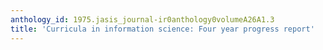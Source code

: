 ```yaml
---
anthology_id: 1975.jasis_journal-ir0anthology0volumeA26A1.3
title: 'Curricula in information science: Four year progress report'
---
```


